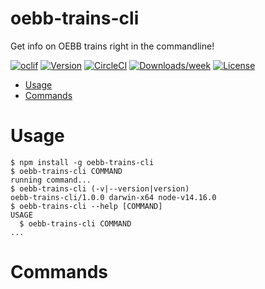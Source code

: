 oebb-trains-cli
===============

Get info on OEBB trains right in the commandline!

[![oclif](https://img.shields.io/badge/cli-oclif-brightgreen.svg)](https://oclif.io)
[![Version](https://img.shields.io/npm/v/oebb-trains-cli.svg)](https://npmjs.org/package/oebb-trains-cli)
[![CircleCI](https://circleci.com/gh/princefishthrower/oebb-trains-cli/tree/master.svg?style=shield)](https://circleci.com/gh/princefishthrower/oebb-trains-cli/tree/master)
[![Downloads/week](https://img.shields.io/npm/dw/oebb-trains-cli.svg)](https://npmjs.org/package/oebb-trains-cli)
[![License](https://img.shields.io/npm/l/oebb-trains-cli.svg)](https://github.com/princefishthrower/oebb-trains-cli/blob/master/package.json)

<!-- toc -->
* [Usage](#usage)
* [Commands](#commands)
<!-- tocstop -->
# Usage
<!-- usage -->
```sh-session
$ npm install -g oebb-trains-cli
$ oebb-trains-cli COMMAND
running command...
$ oebb-trains-cli (-v|--version|version)
oebb-trains-cli/1.0.0 darwin-x64 node-v14.16.0
$ oebb-trains-cli --help [COMMAND]
USAGE
  $ oebb-trains-cli COMMAND
...
```
<!-- usagestop -->
# Commands
<!-- commands -->

<!-- commandsstop -->
